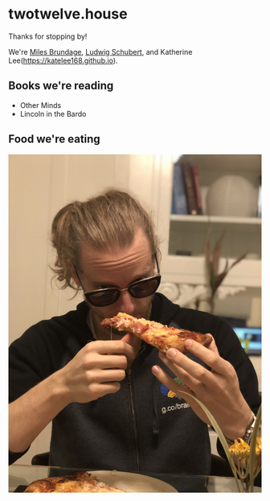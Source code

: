# twotwelve.house
Thanks for stopping by!

We're [Miles Brundage](https://www.milesbrundage.com/), [Ludwig Schubert](https://schubert.io/), and Katherine Lee(https://katelee168.github.io). 


## Books we're reading
* Other Minds
* Lincoln in the Bardo

## Food we're eating
![Too cool for all of us.](images/ludwig_pizza.jpg)


